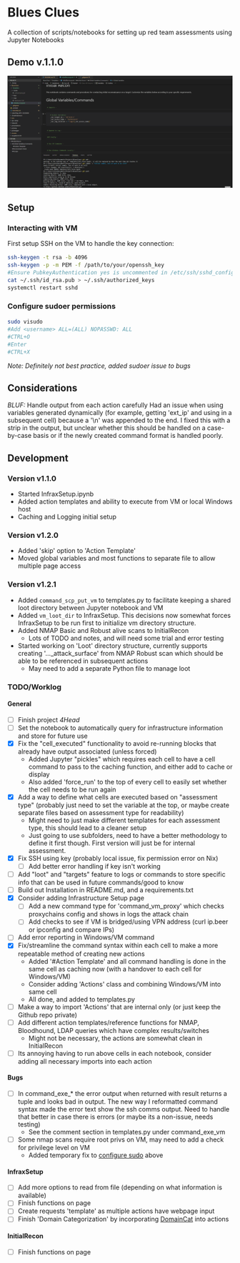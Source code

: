 # Blues Clues
A collection of scripts/notebooks for setting up red team assessments using Jupyter Notebooks

## Demo v.1.1.0
![](Demo_20240317.gif)

## Setup
### Interacting with VM
First setup SSH on the VM to handle the key connection:  

```bash
ssh-keygen -t rsa -b 4096
ssh-keygen -p -m PEM -f /path/to/your/openssh_key
#Ensure PubkeyAuthentication yes is uncommented in /etc/ssh/sshd_config  
cat ~/.ssh/id_rsa.pub > ~/.ssh/authorized_keys
systemctl restart sshd
```
### Configure sudoer permissions 
```bash
sudo visudo
#Add <username> ALL=(ALL) NOPASSWD: ALL
#CTRL+O
#Enter
#CTRL+X
```
_Note: Definitely not best practice, added sudoer issue to bugs_  

## Considerations
_BLUF:_ Handle output from each action carefully
Had an issue when using variables generated dynamically (for example, getting 'ext_ip' and using in a subsequent cell) because a '\n' was appended to the end. I fixed this with a strip in the output, but unclear whether this should be handled on a case-by-case basis or if the newly created command format is handled poorly.

## Development
### Version v1.1.0
- Started InfraxSetup.ipynb
- Added action templates and ability to execute from VM or local Windows host
- Caching and Logging initial setup

### Version v1.2.0
- Added 'skip' option to 'Action Template'
- Moved global variables and most functions to separate file to allow multiple page access

### Version v1.2.1
- Added `command_scp_put_vm` to templates.py to facilitate keeping a shared loot directory between Jupyter notebook and VM
- Added `vm_loot_dir` to InfraxSetup. This decisions now somewhat forces InfraxSetup to be run first to initialize vm directory structure.
- Added NMAP Basic and Robust alive scans to InitialRecon
  - Lots of TODO and notes, and will need some trial and error testing
- Started working on 'Loot' directory structure, currently supports creating '..._attack_surface' from NMAP Robust scan which should be able to be referenced in subsequent actions
  - May need to add a separate Python file to manage loot


### TODO/Worklog
#### General
- [ ] Finish project _4Head_
- [ ] Set the notebook to automatically query for infrastructure information and store for future use
- [x] Fix the "cell_executed" functionality to avoid re-running blocks that already have output associated (unless forced)
  - Added Jupyter "pickles" which requires each cell to have a cell command to pass to the caching function, and either add to cache or display
  - Also added 'force_run' to the top of every cell to easily set whether the cell needs to be run again
- [x] Add a way to define what cells are executed based on "assessment type" (probably just need to set the variable at the top, or maybe create separate files based on assessment type for readability)
  - Might need to just make different templates for each assessment type, this should lead to a cleaner setup
  - Just going to use subfolders, need to have a better methodology to define it first though. First version will just be for internal assessment.
- [x] Fix SSH using key (probably local issue, fix permission error on Nix)
  - [ ] Add better error handling if key isn't working
- [ ] Add "loot" and "targets" feature to logs or commands to store specific info that can be used in future commands/good to know
- [ ] Build out Installation in README.md, and a requirements.txt
- [x] Consider adding Infrastructure Setup page
  - [ ] Add a new command type for 'command_vm_proxy' which checks proxychains config and shows in logs the attack chain
  - [ ] Add checks to see if VM is bridged/using VPN address (curl ip.beer or ipconfig and compare IPs)
- [ ] Add error reporting in Windows/VM command
- [x] Fix/streamline the command syntax within each cell to make a more repeatable method of creating new actions
  - Added '#Action Template' and all command handling is done in the same cell as caching now (with a handover to each cell for Windows/VM)
  - Consider adding 'Actions' class and combining Windows/VM into same cell
  - All done, and added to templates.py
- [ ] Make a way to import 'Actions' that are internal only (or just keep the Github repo private)
- [ ] Add different action templates/reference functions for NMAP, Bloodhound, LDAP queries which have complex results/switches
  - Might not be necessary, the actions are somewhat clean in InitialRecon
- [ ] Its annoying having to run above cells in each notebook, consider adding all necessary imports into each action

#### Bugs
- [ ] In command_exe_* the error output when returned with result returns a tuple and looks bad in output. The new way I reformatted command syntax made the error text show the ssh comms output. Need to handle that better in case there is errors (or maybe its a non-issue, needs testing)
  - See the comment section in templates.py under command_exe_vm
- [ ] Some nmap scans require root privs on VM, may need to add a check for privilege level on VM
  - Added temporary fix to [configure sudo](#configure-sudoer-permissions) above



#### InfraxSetup
- [ ] Add more options to read from file (depending on what information is available)
- [ ] Finish functions on page
- [ ] Create requests 'template' as multiple actions have webpage input
- [ ] Finish 'Domain Categorization' by incorporating [DomainCat](https://github.com/l0gan/domainCat) into actions

#### InitialRecon
- [ ] Finish functions on page